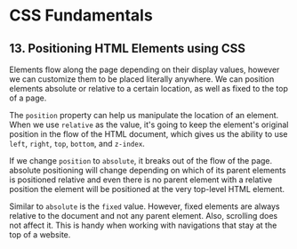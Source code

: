 # CSS Fundamentals

## 13. Positioning HTML Elements using CSS

Elements flow along the page depending on their display values, however we can customize them to be placed literally anywhere. We can position elements absolute or relative to a certain location, as well as fixed to the top of a page.

The `position` property can help us manipulate the location of an element. When we use `relative` as the value, it's going to keep the element's original position in the flow of the HTML document, which gives us the ability to use `left`, `right`, `top`, `bottom`, and `z-index`.

If we change `position` to `absolute`, it breaks out of the flow of the page. absolute positioning will change depending on which of its parent elements is positioned relative and even there is no parent element with a relative position the element will be positioned at the very top-level HTML element.

Similar to `absolute` is the `fixed` value. However, fixed elements are always relative to the document and not any parent element. Also, scrolling does not affect it. This is handy when working with navigations that stay at the top of a website.
